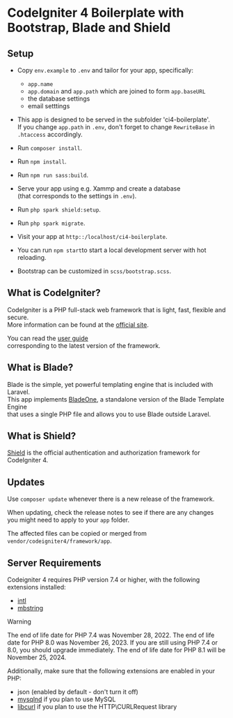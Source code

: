 # CodeIgniter 4 Boilerplate with Bootstrap, Blade and Shield

## Setup

- Copy `env.example` to `.env` and tailor for your app, specifically:
  - `app.name`
  - `app.domain` and `app.path` which are joined to form `app.baseURL`
  - the database settings
  - email setttings

- This app is designed to be served in the subfolder 'ci4-boilerplate'.  
If you change `app.path` in `.env`, don't forget to change `RewriteBase` in `.htaccess` accordingly.  

- Run `composer install`.  
- Run `npm install`.
- Run `npm run sass:build`.
- Serve your app using e.g. Xammp and create a database  
  (that corresponds to the settings in `.env`). 
- Run `php spark shield:setup`.
- Run `php spark migrate`.
- Visit your app at `http::/localhost/ci4-boilerplate`.
- You can run `npm start`to start a local development server with hot reloading.
- Bootstrap can be customized in `scss/bootstrap.scss`.

## What is CodeIgniter?

CodeIgniter is a PHP full-stack web framework that is light, fast, flexible and secure.  
More information can be found at the [official site](https://codeigniter.com).  

You can read the [user guide](https://codeigniter.com/user_guide/)  
corresponding to the latest version of the framework.

## What is Blade?

Blade is the simple, yet powerful templating engine that is included with Laravel.  
This app implements [BladeOne](https://github.com/EFTEC/BladeOne), a standalone version of the Blade Template Engine  
that uses a single PHP file and allows you to use Blade outside Laravel.

## What is Shield?
[Shield](https://shield.codeigniter.com/) is the official authentication and authorization framework for CodeIgniter 4.

## Updates

Use `composer update` whenever there is a new release of the framework.

When updating, check the release notes to see if there are any changes  
you might need to apply to your `app` folder.  

The affected files can be copied or merged from `vendor/codeigniter4/framework/app`.

## Server Requirements

Codeigniter 4 requires PHP version 7.4 or higher, with the following extensions installed:

- [intl](http://php.net/manual/en/intl.requirements.php)
- [mbstring](http://php.net/manual/en/mbstring.installation.php)

> [!WARNING]
> The end of life date for PHP 7.4 was November 28, 2022.
> The end of life date for PHP 8.0 was November 26, 2023.
> If you are still using PHP 7.4 or 8.0, you should upgrade immediately.
> The end of life date for PHP 8.1 will be November 25, 2024.

Additionally, make sure that the following extensions are enabled in your PHP:

- json (enabled by default - don't turn it off)
- [mysqlnd](http://php.net/manual/en/mysqlnd.install.php) if you plan to use MySQL
- [libcurl](http://php.net/manual/en/curl.requirements.php) if you plan to use the HTTP\CURLRequest library
